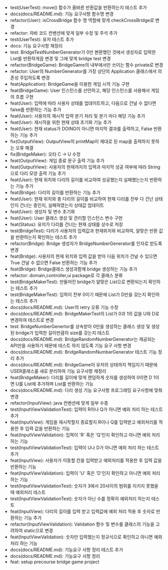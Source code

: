 - test(UserTest): move() 함수가 올바른 반환값을 반환하는지 테스트 추가
- docs(docs/README.md): 기능 요구사항 함수명 변경
- refactor(User): isCrossBridge 함수 명 역할에 맞게 checkCrossBridge로 변경
- refactor: 자바 코드 컨벤션에 맞게 일부 수정 및 주석 추가
- test(UserTest): 유저 테스트 추가
- docs: 기능 요구사항 재정리
- test: BridgeTestNumberGenerator가 0만 봔환했던 것에서 생성자로 입력한 List를 반환하게끔 변경 및 그에 맞게 bridge test 변경
- refactor(BridgeGame): BridgeGame의 내부에서만 쓰이는 함수 private로 변경
- refactor: User의 NumberGenerator를 가장 상단의 Application 클래스에서 의존성 주입하도록 변경
- feat(Application): BridgeGame을 이용한 게임 시작 기능 구현
- feat(BridgeGame): User 인스턴스를 선언하고, 해당 인스턴스를 사용해서 게임의 흐름 구현
- feat(User): 입력에 따라 사용자 상태를 업데이트하고, 다음으로 건널 수 없다면 false를 반환하는 기능 추가
- feat(User): 사용자의 재시작 입력 분기 처리 및 분기 마다 해당 기능 추가
- feat(User): 재시작을 위한 현재 상태 초기화 기능 추가
- feat(User): 현재 status가 DOING이 아니면 마지막 결과를 출력하고, False 반환하는 기능 추가
- fix(OutputView): OutputView의 printMap이 제대로 된 map을 출력하지 못하는 오류 해결
- fix(BridgeMaker): 오타 C -> U 수정
- feat(OutputView): 게임 종료 문구 출력 기능 추가
- feat(OutputView): 사용자의 현재까지의 입력과 마지막 성공 여부에 따라 String으로 다리 모양 출력 기능 추가
- feat(User): 현재 위치와 다리의 길이를 비교하여 성공했는지 실패했는는지 반환하는 기능 추가
- feat(Bridge): 다리의 길이를 반환하는 기능 추가
- feat(User): 현재 위치와 총 다리의 길이를 비교하여 현재 다리를 전부 다 건넌 상태인지 건너는 중인지, 실패하였는지 상태값 업데이트
- feat(User): 생성자 및 변수 초기화
- feat(User): User 클래스 생성 및 관리할 인스턴스 변수 구현
- feat(Status): 유저가 다리를 건너는 현재 상태를 상수로 저장
- test(BridgeTest): 다리가 사용자의 입력값과 현재위치와 비교하여, 알맞은 반환 값을 반환하는지 확인하는 테스트 추가
- refactor(Bridge): Bridge 생성자가 BridgeNumberGenerator를 인자로 받도록 변경
- feat(Bridge): 사용자의 현재 위치와 입력 값을 받아 다음 위치가 건널 수 있으면 True 건널 수 없으면 False 반환하는 기능 추가
- feat(Bridge): Bridge클래스 생성과함께 bridge 생성하는 기능 추가
- refactor: domain,controller,ui package로 각 클래스 분류
- test(BridgeMakerTest): 만들어진 bridge가 알맞은 List<String>으로 변환되는지 확인하는 테스트 추가
- test(BridgeMakerTest): 입력이 전부 0이기 때문에 List가 D만을 갖는지 확인하는 테스트 추가
- docs(docs/README.md): User의 retry 오류 기능 수정
- docs(docs/README.md): BridgeMakerTest의 List가 0과 1의 값을 U와 D로 변경하여 테스트로 변경
- test: BridgeNumberGenertor를 상속받아 0만을 생성하는 클래스 생성 및 생성된 bridge가 입력한 길이만큼의 size를 갖는지 테스트
- docs(docs/README.md): BridgeRandomNumberGenerator는 제공되는 API만을 사용하기 때문에 테스트 하지 않도록 기능 요구 사항 변경
- docs(docs/README.md): BridgeRandomNumberGenerator 테스트 기능 정리 추가
- docs(docs/README.md): BridgeGame이 유저의 상태까지 책임지기 때문에 USER클래스를 새로 분리하여 기능 요구사항 재정리
- feat(BridgeMaker): 다리를 길이에 맞게 랜덤하게 숫자를 생성하여 0이면 D 1이면 U를 List에 추가하며 List를 반환하는 가능
- docs(docs/README.md): 다리 생성 기능 요구사항 프로그래밍 요구사항에 맞춰 변경
- refactor(InputView): java 컨벤션에 맞게 일부 수종
- test(InputViewValidationTest): 입력이 R이나 Q가 아니면 예외 처리 하는 테스트 추가
- feat(InputView): 게임을 재시작할지 종료할지 R이나 Q를 입력받고 예외처리를 적용한 후 입력 값을 반환하는 기능
- feat(InputViewValidation): 입력이 'R' 혹은 'Q'인지 확인하고 아니면 예외 처리 하는 기능
- test(InputViewValidationTest): 입력이 U나 D가 아니면 예외 처리 하는 테스트 추가
- feat(InputView): 사용자가 이동할 칸을 입력받고 예외처리를 적용한 후 입력 값을 반환하는 기능
- feat(InputViewValidation): 입력이 'U' 혹은 'D'인지 확인하고 아니면 예외 처리 하는 기능
- test(InputViewValidationTest): 숫자가 3에서 20사이의 범위를 지키지 못했을 때 예외처리 테스트
- test(InputViewValidationTest): 숫자가 아닌 수를 정확히 예외처리 하는지 테스트
- feat(InputView): 다리의 길이를 입력 받고 입력값에 예외 처리 적용 후 숫자로 반환하는 기능 추가
- refactor(InputViewValidation): Validation 함수 및 변수를 클래스의 기능을 고려하여 static으로 변경
- feat(InputViewValidation): 숫자만 입력했는지 정규식으로 확인하고 아니면 예외 처리 하는 기능
- docs(docs/README.md): 기능요구 사항 정리 테스트 추가
- docs(docs/README.md): 기능요구 사항 정리
- feat: setup precourse bridge game project
